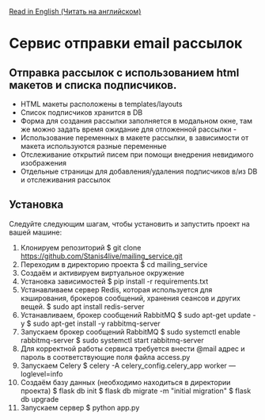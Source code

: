 [Read in English (Читать на английском)](README.md)

# Сервис отправки email рассылок

## Отправка рассылок с использованием html макетов и списка подписчиков.

- HTML макеты расположены в templates/layouts
- Список подписчиков хранится в DB
- Форма для создания рассылки заполняется в модальном окне, там же можно задать время ожидание для отложенной рассылки -
- Использование переменных в макете рассылки, в зависимости от макета используются разные переменные
- Отслеживание открытий писем при помощи внедрения невидимого изображения
- Отдельные страницы для добавления/удаления подписчиков в/из DB и отслеживания рассылок

## Установка

Следуйте следующим шагам, чтобы установить и запустить проект на вашей машине:

1. Клонируем репозиторий $ git clone https://github.com/Stanis4live/mailing_service.git
2. Переходим в директорию проекта $ cd mailing_service
3. Создаём и активируем виртуальное окружение
4. Установка зависимостей $ pip install -r requirements.txt
5. Устанавливаем сервер Redis, которая используется для кэширования, брокеров сообщений, хранения сеансов и других вещей.
$ sudo apt install redis-server
6. Устанавливаем, брокер сообщений RabbitMQ
$ sudo apt-get update -y
$ sudo apt-get install -y rabbitmq-server
7. Запускаем брокер сообщений RabbitMQ
$ sudo systemctl enable rabbitmq-server
$ sudo systemctl start rabbitmq-server
8. Для корректной работы сервиса требуется внести @mail адрес и пароль в соответствующие поля файла access.py
9. Запускаем Celery $ celery -A celery_config.celery_app worker —loglevel=info
10. Создаём базу данных (необходимо находиться в директории проекта) 
$ flask db init
$ flask db migrate -m "initial migration"
$ flask db upgrade
11. Запускаем сервер $ python app.py

